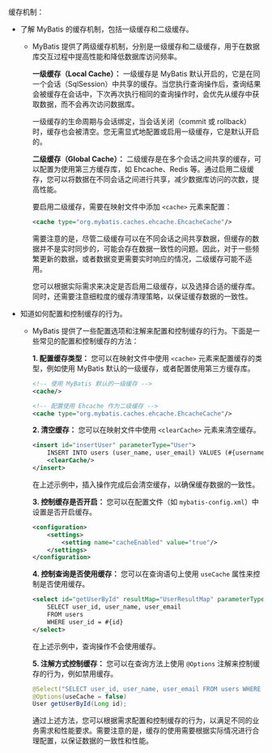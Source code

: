 缓存机制：

- 了解 MyBatis 的缓存机制，包括一级缓存和二级缓存。

  - MyBatis 提供了两级缓存机制，分别是一级缓存和二级缓存，用于在数据库交互过程中提高性能和降低数据库访问频率。

    **一级缓存（Local Cache）：**
    一级缓存是 MyBatis 默认开启的，它是在同一个会话（SqlSession）中共享的缓存。当您执行查询操作后，查询结果会被缓存在会话中，下次再次执行相同的查询操作时，会优先从缓存中获取数据，而不会再次访问数据库。

    一级缓存的生命周期与会话绑定，当会话关闭（commit 或 rollback）时，缓存也会被清空。您无需显式地配置或启用一级缓存，它是默认开启的。

    **二级缓存（Global Cache）：**
    二级缓存是在多个会话之间共享的缓存，可以配置为使用第三方缓存库，如 Ehcache、Redis 等。通过启用二级缓存，您可以将数据在不同会话之间进行共享，减少数据库访问的次数，提高性能。

    要启用二级缓存，需要在映射文件中添加 `<cache>` 元素来配置：

    ```xml
    <cache type="org.mybatis.caches.ehcache.EhcacheCache"/>
    ```

    需要注意的是，尽管二级缓存可以在不同会话之间共享数据，但缓存的数据并不是实时同步的，可能会存在数据一致性的问题。因此，对于一些频繁更新的数据，或者数据变更需要实时响应的情况，二级缓存可能不适用。

    您可以根据实际需求来决定是否启用二级缓存，以及选择合适的缓存库。同时，还需要注意细粒度的缓存清理策略，以保证缓存数据的一致性。

- 知道如何配置和控制缓存的行为。

  - MyBatis 提供了一些配置选项和注解来配置和控制缓存的行为。下面是一些常见的配置和控制缓存的方法：

    **1. 配置缓存类型：**
    您可以在映射文件中使用 `<cache>` 元素来配置缓存的类型，例如使用 MyBatis 默认的一级缓存，或者配置使用第三方缓存库。

    ```xml
    <!-- 使用 MyBatis 默认的一级缓存 -->
    <cache/>
    
    <!-- 配置使用 Ehcache 作为二级缓存 -->
    <cache type="org.mybatis.caches.ehcache.EhcacheCache"/>
    ```

    **2. 清空缓存：**
    您可以在映射文件中使用 `<clearCache>` 元素来清空缓存。

    ```xml
    <insert id="insertUser" parameterType="User">
        INSERT INTO users (user_name, user_email) VALUES (#{username}, #{email})
        <clearCache/>
    </insert>
    ```

    在上述示例中，插入操作完成后会清空缓存，以确保缓存数据的一致性。

    **3. 控制缓存是否开启：**
    您可以在配置文件（如 `mybatis-config.xml`）中设置是否开启缓存。

    ```xml
    <configuration>
        <settings>
            <setting name="cacheEnabled" value="true"/>
        </settings>
    </configuration>
    ```

    **4. 控制查询是否使用缓存：**
    您可以在查询语句上使用 `useCache` 属性来控制是否使用缓存。

    ```xml
    <select id="getUserById" resultMap="UserResultMap" parameterType="Long" useCache="false">
        SELECT user_id, user_name, user_email
        FROM users
        WHERE user_id = #{id}
    </select>
    ```

    在上述示例中，查询操作不会使用缓存。

    **5. 注解方式控制缓存：**
    您可以在查询方法上使用 `@Options` 注解来控制缓存的行为，例如禁用缓存。

    ```java
    @Select("SELECT user_id, user_name, user_email FROM users WHERE user_id = #{id}")
    @Options(useCache = false)
    User getUserById(Long id);
    ```

    通过上述方法，您可以根据需求配置和控制缓存的行为，以满足不同的业务需求和性能要求。需要注意的是，缓存的使用需要根据实际情况进行合理配置，以保证数据的一致性和性能。